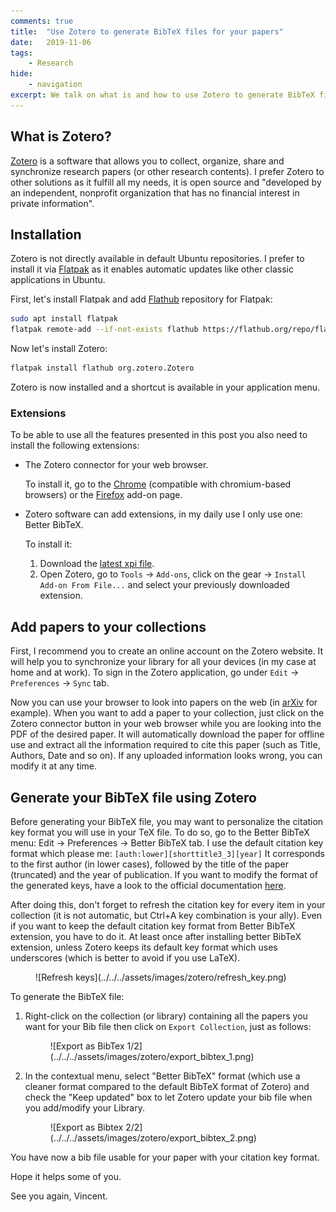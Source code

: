 ```yaml
---
comments: true
title:  "Use Zotero to generate BibTeX files for your papers"
date:   2019-11-06
tags:
    - Research
hide:
    - navigation
excerpt: We talk on what is and how to use Zotero to generate BibTeX files to cite papers.
---
```


## What is Zotero?

[Zotero](https://www.zotero.org/) is a software that allows you to collect, organize, share and synchronize research papers (or other research contents).
I prefer Zotero to other solutions as it fulfill all my needs, it is open source and "developed by an independent, nonprofit organization that has no financial interest in private information".

## Installation

Zotero is not directly available in default Ubuntu repositories.
I prefer to install it via [Flatpak](https://www.flatpak.org/) as it enables automatic updates like other classic applications in Ubuntu.

First, let's install Flatpak and add [Flathub](https://flathub.org/) repository for Flatpak:

```bash
sudo apt install flatpak
flatpak remote-add --if-not-exists flathub https://flathub.org/repo/flathub.flatpakrepo
```

Now let's install Zotero:

```bash
flatpak install flathub org.zotero.Zotero
```

Zotero is now installed and a shortcut is available in your application menu.

### Extensions

To be able to use all the features presented in this post you also need to install the following extensions:

* The Zotero connector for your web browser.

  To install it, go to the [Chrome](https://chrome.google.com/webstore/detail/ekhagklcjbdpajgpjgmbionohlpdbjgc) (compatible with chromium-based browsers) or the [Firefox](https://www.zotero.org/download/connectors) add-on page.

* Zotero software can add extensions, in my daily use I only use one: Better BibTeX.

  To install it:
  1. Download the [latest xpi file](https://github.com/retorquere/zotero-better-bibtex/releases/latest).
  2. Open Zotero, go to `Tools` -> `Add-ons`, click on the gear -> `Install Add-on From File...` and select your previously downloaded extension.

## Add papers to your collections

First, I recommend you to create an online account on the Zotero website.
It will help you to synchronize your library for all your devices (in my case at home and at work).
To sign in the Zotero application, go under `Edit` -> `Preferences` -> `Sync` tab.

Now you can use your browser to look into papers on the web (in [arXiv](https://arxiv.org/) for example).
When you want to add a paper to your collection, just click on the Zotero connector button in your web browser while you are looking into the PDF of the desired paper.
It will automatically download the paper for offline use and extract all the information required to cite this paper (such as Title, Authors, Date and so on).
If any uploaded information looks wrong, you can modify it at any time.

## Generate your BibTeX file using Zotero

Before generating your BibTeX file, you may want to personalize the citation key format you will use in your TeX file.
To do so, go to the Better BibTeX menu: Edit -> Preferences -> Better BibTeX tab.
I use the default citation key format which please me: `[auth:lower][shorttitle3_3][year]`
It corresponds to the first author (in lower cases), followed by the title of the paper (truncated) and the year of publication.
If you want to modify the format of the generated keys, have a look to the official documentation [here](https://retorque.re/zotero-better-bibtex/citing/).

After doing this, don't forget to refresh the citation key for every item in your collection (it is not automatic, but Ctrl+A key combination is your ally). Even if you want to keep the default citation key format from Better BibTeX extension, you have to do it. At least once after installing better BibTeX extension, unless Zotero keeps its default key format which uses underscores (which is better to avoid if you use LaTeX).

<figure markdown="span">
  ![Refresh keys](../../../assets/images/zotero/refresh_key.png)
</figure>

To generate the BibTeX file:

1. Right-click on the collection (or library) containing all the papers you want for your Bib file then click on `Export Collection`, just as follows:

    <figure markdown="span">
      ![Export as BibTex 1/2](../../../assets/images/zotero/export_bibtex_1.png)
    </figure>

2. In the contextual menu, select "Better BibTeX" format (which use a cleaner format compared to the default BibTeX format of Zotero) and check the "Keep updated" box to let Zotero update your bib file when you add/modify your Library.
    <figure markdown="span">
      ![Export as Bibtex 2/2](../../../assets/images/zotero/export_bibtex_2.png)
    </figure>

You have now a bib file usable for your paper with your citation key format.

Hope it helps some of you.

See you again, Vincent.
